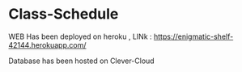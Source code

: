 # Class-Schedule

WEB Has been deployed on heroku ,
LINk  : https://enigmatic-shelf-42144.herokuapp.com/

Database has been hosted on Clever-Cloud

